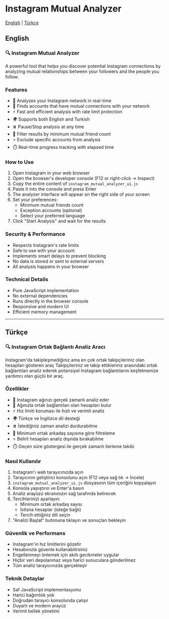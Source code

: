# Instagram Mutual Analyzer

[English](#english) | [Türkçe](#türkçe)

## English

### 🔍 Instagram Mutual Analyzer

A powerful tool that helps you discover potential Instagram connections by analyzing mutual relationships between your followers and the people you follow.

### Features

- 🚀 Analyzes your Instagram network in real-time
- 👥 Finds accounts that have mutual connections with your network
- ⚡ Fast and efficient analysis with rate limit protection
- 🌍 Supports both English and Turkish
- ⏸️ Pause/Stop analysis at any time
- 🎯 Filter results by minimum mutual friend count
- ⭐ Exclude specific accounts from analysis
- ⏱️ Real-time progress tracking with elapsed time

### How to Use

1. Open Instagram in your web browser
2. Open the browser's developer console (F12 or right-click -> Inspect)
3. Copy the entire content of `instagram_mutual_analyzer_ui.js`
4. Paste it into the console and press Enter
5. The analyzer interface will appear on the right side of your screen
6. Set your preferences:
   - Minimum mutual friends count
   - Exception accounts (optional)
   - Select your preferred language
7. Click "Start Analysis" and wait for the results

### Security & Performance

- Respects Instagram's rate limits
- Safe to use with your account
- Implements smart delays to prevent blocking
- No data is stored or sent to external servers
- All analysis happens in your browser

### Technical Details

- Pure JavaScript implementation
- No external dependencies
- Runs directly in the browser console
- Responsive and modern UI
- Efficient memory management

---

## Türkçe

### 🔍 Instagram Ortak Bağlantı Analiz Aracı

Instagram'da takipleşmediğiniz ama en çok ortak takipçileriniz olan hesapları gösteren araç
Takipçileriniz ve takip ettikleriniz arasındaki ortak bağlantıları analiz ederek potansiyel Instagram bağlantılarını keşfetmenize yardımcı olan güçlü bir araç.

### Özellikler

- 🚀 Instagram ağınızı gerçek zamanlı analiz eder
- 👥 Ağınızla ortak bağlantıları olan hesapları bulur
- ⚡ Hız limiti koruması ile hızlı ve verimli analiz
- 🌍 Türkçe ve İngilizce dil desteği
- ⏸️ İstediğiniz zaman analizi durdurabilme
- 🎯 Minimum ortak arkadaş sayısına göre filtreleme
- ⭐ Belirli hesapları analiz dışında bırakabilme
- ⏱️ Geçen süre göstergesi ile gerçek zamanlı ilerleme takibi

### Nasıl Kullanılır

1. Instagram'ı web tarayıcınızda açın
2. Tarayıcının geliştirici konsolunu açın (F12 veya sağ tık -> İncele)
3. `instagram_mutual_analyzer_ui.js` dosyasının tüm içeriğini kopyalayın
4. Konsola yapıştırın ve Enter'a basın
5. Analiz arayüzü ekranınızın sağ tarafında belirecek
6. Tercihlerinizi ayarlayın:
   - Minimum ortak arkadaş sayısı
   - İstisna hesaplar (isteğe bağlı)
   - Tercih ettiğiniz dili seçin
7. "Analizi Başlat" butonuna tıklayın ve sonuçları bekleyin

### Güvenlik ve Performans

- Instagram'ın hız limitlerini gözetir
- Hesabınızla güvenle kullanabilirsiniz
- Engellenmeyi önlemek için akıllı gecikmeler uygular
- Hiçbir veri depolanmaz veya harici sunuculara gönderilmez
- Tüm analiz tarayıcınızda gerçekleşir

### Teknik Detaylar

- Saf JavaScript implementasyonu
- Harici bağımlılık yok
- Doğrudan tarayıcı konsolunda çalışır
- Duyarlı ve modern arayüz
- Verimli bellek yönetimi 
